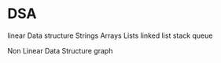 # DSA

linear Data structure 
Strings
Arrays
Lists
linked list
stack
queue

Non Linear Data Structure
graph 
